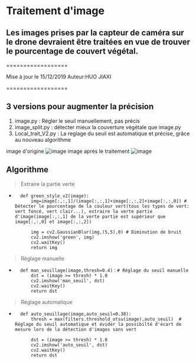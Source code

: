 # Traitement d'image
## Les images prises par la capteur de caméra sur le drone devraient être traitées en vue de trouver le pourcentage de couvert végétal.

==================

Mise à jour le 15/12/2019
Auteur:HUO JIAXI

==================

## 3 versions pour augmenter la précision
1. image.py : Régler le seuil manuellement, pas précis
2. image_split.py : détecter mieux la couverture végétale que image.py
3. Local_trait_V2.py : La reglage du seuil est automatique et précise, grâce au nouveau algorithme

image d'origine
![image](https://github.com/HUOJIAXI/PROJETDRONE1920.git/TraitementDImage/Couvervegetal.jpg)
image après le traitement
![image](https://github.com/HUOJIAXI/PROJETDRONE1920.git/TraitementDImage/imagetraite.png)

## Algorithme

> Extraire la partie verte

*  
        def green_style_v2(image):
            img=image[:,:,1]/(image[:,:,1]+image[:,:,2]+image[:,:,0]) # Détecter le pourcentage de la couleur vert(tous les types de vert: vert foncé, vert clair...), extraire la verte partie d'image(image[:,:,1] de la verte partie est supérieur que image[:,:,0] et image[:,:,2])

            img = cv2.GaussianBlur(img,(5,5),0) # Diminution de bruit 
            cv2.imshow('green', img)
            cv2.waitKey()
            return img
            
> Réglage manuelle

*       
        def man_seuillage(image,thresh=0.4)：# Réglage du seuil manuelle
            dst = (image >= thresh) * 1.0
            cv2.imshow('man_seuil', dst)
            cv2.waitKey()
            return dst
   


> Réglage automatique


*
        def auto_seuillage(image,auto_seuil=0.38):  
            thresh = max(filters.threshold_otsu(image),auto_seuil)  # Réglage du seuil automatique et évider la possibilté d'écart de mesure lors de la détection d'images sans vert

            dst = (image >= thresh) * 1.0
            cv2.imshow('auto_seuil', dst)
            cv2.waitKey()
            return dst
